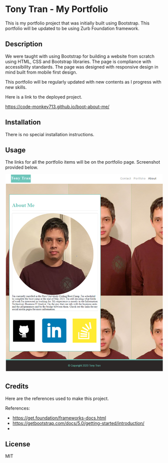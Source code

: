 # Tony Tran - My Portfolio
This is my portfolio project that was initially built using Bootstrap. This portfolio will be updated to be using Zurb Foundation framework. 

## Description

We were taught with using Bootstrap for building a website from scratch using HTML, CSS and Bootstrap libraries. The page is compliance with accessibility standards. The page was designed with responsive design in mind built from mobile first design. 

This portfolio will be regularly updated with new contents as I progress with new skills.  

Here is a link to the deployed project. 

<https://code-monkey713.github.io/boot-about-me/>

## Installation

There is no special installation instructions. 

## Usage

The links for all the portfolio items will be on the portfolio page. Screenshot provided below.

![screenshot](images/screenshot.png)

## Credits

Here are the references used to make this project. 

References:
  - https://get.foundation/frameworks-docs.html
  - https://getbootstrap.com/docs/5.0/getting-started/introduction/
  - 

## License

MIT
